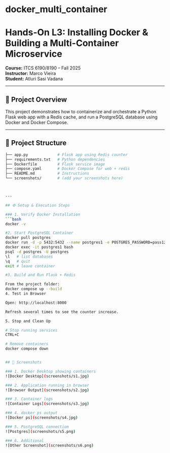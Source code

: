 # docker_multi_container
# Hands-On L3: Installing Docker & Building a Multi-Container Microservice  
**Course:** ITCS 6190/8190 – Fall 2025  
**Instructor:** Marco Vieira  
**Student:** Atluri Sasi Vadana

---

## 🚀 Project Overview
This project demonstrates how to containerize and orchestrate a Python Flask web app with a Redis cache, and run a PostgreSQL database using Docker and Docker Compose.  

---

## 📂 Project Structure

```bash
├── app.py             # Flask app using Redis counter
├── requirements.txt   # Python dependencies
├── Dockerfile         # Flask service image
├── compose.yaml       # Docker Compose for web + redis
├── README.md          # Instructions
└── screenshots/       # (add your screenshots here)



---

## ⚙️ Setup & Execution Steps

### 1. Verify Docker Installation
```bash
docker -v

#2. Start PostgreSQL Container
docker pull postgres
docker run -d -p 5432:5432 --name postgres1 -e POSTGRES_PASSWORD=pass12345 postgres
docker exec -it postgres1 bash
psql -d postgres -U postgres
\l   # list databases
\q   # quit
exit # leave container

#3. Build and Run Flask + Redis

From the project folder:
docker compose up --build
4. Test in Browser

Open: http://localhost:8000

Refresh several times to see the counter increase.

5. Stop and Clean Up

# Stop running services
CTRL+C

# Remove containers
docker compose down


## 📸 Screenshots

### 1. Docker Desktop showing containers
![Docker Desktop](screenshots/s1.jpg)

### 2. Application running in browser
![Browser Output](screenshots/s2.jpg)

### 3. Container logs
![Container Logs](screenshots/s3.jpg)

### 4. docker ps output
![Docker ps](screenshots/s4.jpg)

### 5. PostgreSQL connection
![Postgres](screenshots/s5.png)

### 6. Additional
![Other Screenshot](screenshots/s6.png)



